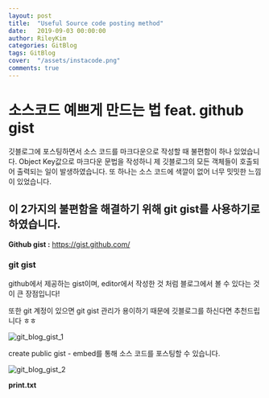 ```yaml
---
layout: post
title:  "Useful Source code posting method"
date:   2019-09-03 00:00:00
author: RileyKim
categories: GitBlog
tags: GitBlog
cover:  "/assets/instacode.png"
comments: true
---
```


# 소스코드 예쁘게 만드는 법 feat. github gist

깃블로그에 포스팅하면서 소스 코드를 마크다운으로 작성할 때 불편함이 하나 있었습니다. 
Object Key값으로 마크다운 문법을 작성하니 제 깃블로그의 모든 객체들이 호출되어 출력되는 일이 발생하였습니다. 
또 하나는 소스 코드에 색깔이 없어 너무 밋밋한 느낌이 있었습니다. 

이 2가지의 불편함을 해결하기 위해 git gist를 사용하기로 하였습니다. 
----------------
**Github gist :** <https://gist.github.com/>


### git gist
github에서 제공하는 gist이며, editor에서 작성한 것 처럼 블로그에서 볼 수 있다는 것이 큰 장점입니다!

또한 git 계정이 있으면 git gist 관리가 용이하기 때문에 깃블로그를 하신다면 추천드립니다 ㅎㅎ

![git_blog_gist_1](https://user-images.githubusercontent.com/24997255/64145885-afe3e180-ce55-11e9-962e-b4c404faaaf9.PNG)

create public gist - embed를 통해 소스 코드를  포스팅할 수 있습니다. 

![git_blog_gist_2](https://user-images.githubusercontent.com/24997255/64146126-b9ba1480-ce56-11e9-9f4a-4c10e16454dd.PNG)

**print.txt**

<script src="https://gist.github.com/RileyKim/e1a9daa4c09d839cf611e20dbdd86602.js"></script>